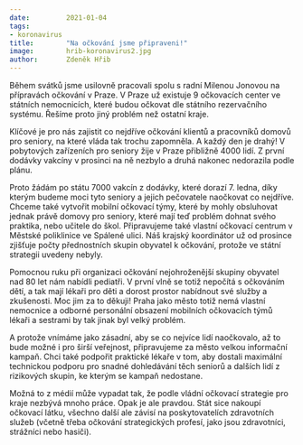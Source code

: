 ```yaml
---
date:         2021-01-04
tags:         
- koronavirus
title:        "Na očkování jsme připraveni!"
image: 	      hrib-koronavirus2.jpg
author:       Zdeněk Hřib
---
```


Během svátků jsme usilovně pracovali spolu s radní Milenou Jonovou na přípravách očkování v Praze. V Praze už existuje 9 očkovacích center ve státních nemocnicích, které budou očkovat dle státního rezervačního systému. Řešíme proto jiný problém než ostatní kraje. 

Klíčové je pro nás zajistit co nejdříve očkování klientů a pracovníků domovů pro seniory, na které vláda tak trochu zapomněla. A každý den je drahý! V pobytových zařízeních pro seniory žije v Praze přibližně 4000 lidí. Z první dodávky vakcíny v prosinci na ně nezbylo a druhá nakonec nedorazila podle plánu. 

Proto žádám po státu 7000 vakcín z dodávky, které dorazí 7. ledna, díky kterým budeme moci tyto seniory a jejich pečovatele naočkovat co nejdříve. Chceme také vytvořit mobilní očkovací týmy, které by mohly obsluhovat jednak právě domovy pro seniory, které mají teď problém dohnat svého praktika, nebo učitele do škol. Připravujeme také vlastní očkovací centrum v Městské poliklinice ve Spálené ulici. Náš krajský koordinátor už od prosince zjišťuje počty přednostních skupin obyvatel k očkování, protože ve státní strategii uvedeny nebyly.

Pomocnou ruku při organizaci očkování nejohroženější skupiny obyvatel nad 80 let nám nabídli pediatři. V první vlně se totiž nepočítá s očkováním dětí, a tak mají lékaři pro děti a dorost prostor nabídnout své služby a zkušenosti. Moc jim za to děkuji! Praha jako město totiž nemá vlastní nemocnice a odborné personální obsazení mobilních očkovacích týmů lékaři a sestrami by tak jinak byl velký problém.

A protože vnímáme jako zásadní, aby se co nejvíce lidí naočkovalo, až to bude možné i pro širší veřejnost, připravujeme za město velkou informační kampaň. Chci také podpořit praktické lékaře v tom, aby dostali maximální technickou podporu pro snadné dohledávání těch seniorů a dalších lidí z rizikových skupin, ke kterým se kampaň nedostane.

Možná to z médií může vypadat tak, že podle vládní očkovací strategie pro kraje nezbývá mnoho práce. Opak je ale pravdou. Stát sice nakoupí očkovací látku, všechno další ale závisí na poskytovatelích zdravotních služeb (včetně třeba očkování strategických profesí, jako jsou zdravotníci, strážníci nebo hasiči).

